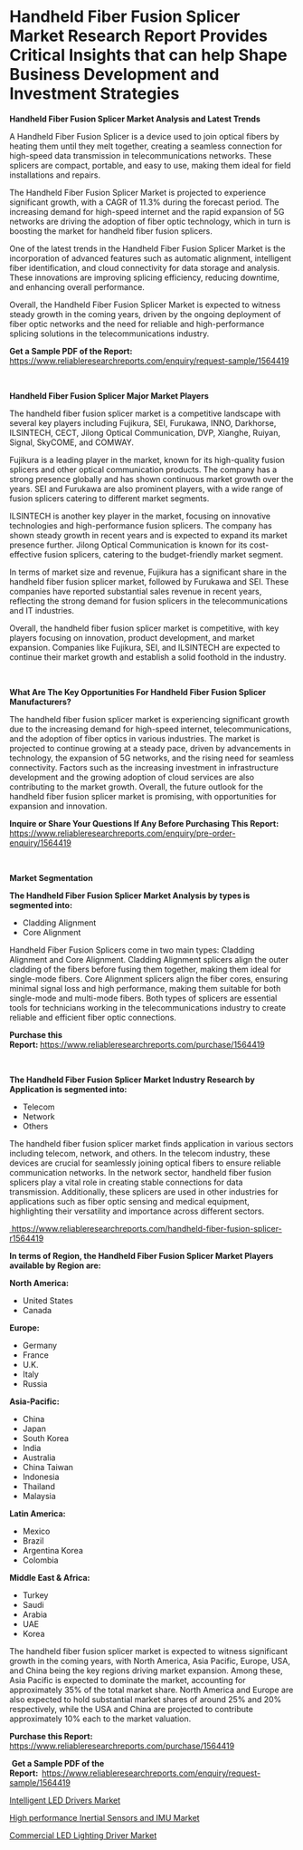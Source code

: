 <p><h1>Handheld Fiber Fusion Splicer Market Research Report Provides Critical Insights that can help Shape Business Development and Investment Strategies</h1></p><p><strong>Handheld Fiber Fusion Splicer Market Analysis and Latest Trends</strong></p>
<p><p>A Handheld Fiber Fusion Splicer is a device used to join optical fibers by heating them until they melt together, creating a seamless connection for high-speed data transmission in telecommunications networks. These splicers are compact, portable, and easy to use, making them ideal for field installations and repairs.</p><p>The Handheld Fiber Fusion Splicer Market is projected to experience significant growth, with a CAGR of 11.3% during the forecast period. The increasing demand for high-speed internet and the rapid expansion of 5G networks are driving the adoption of fiber optic technology, which in turn is boosting the market for handheld fiber fusion splicers.</p><p>One of the latest trends in the Handheld Fiber Fusion Splicer Market is the incorporation of advanced features such as automatic alignment, intelligent fiber identification, and cloud connectivity for data storage and analysis. These innovations are improving splicing efficiency, reducing downtime, and enhancing overall performance.</p><p>Overall, the Handheld Fiber Fusion Splicer Market is expected to witness steady growth in the coming years, driven by the ongoing deployment of fiber optic networks and the need for reliable and high-performance splicing solutions in the telecommunications industry.</p></p>
<p><strong>Get a Sample PDF of the Report:&nbsp;</strong> <a href="https://www.reliableresearchreports.com/enquiry/request-sample/1564419">https://www.reliableresearchreports.com/enquiry/request-sample/1564419</a></p>
<p>&nbsp;</p>
<p><strong>Handheld Fiber Fusion Splicer Major Market Players</strong></p>
<p><p>The handheld fiber fusion splicer market is a competitive landscape with several key players including Fujikura, SEI, Furukawa, INNO, Darkhorse, ILSINTECH, CECT, Jilong Optical Communication, DVP, Xianghe, Ruiyan, Signal, SkyCOME, and COMWAY. </p><p>Fujikura is a leading player in the market, known for its high-quality fusion splicers and other optical communication products. The company has a strong presence globally and has shown continuous market growth over the years. SEI and Furukawa are also prominent players, with a wide range of fusion splicers catering to different market segments.</p><p>ILSINTECH is another key player in the market, focusing on innovative technologies and high-performance fusion splicers. The company has shown steady growth in recent years and is expected to expand its market presence further. Jilong Optical Communication is known for its cost-effective fusion splicers, catering to the budget-friendly market segment.</p><p>In terms of market size and revenue, Fujikura has a significant share in the handheld fiber fusion splicer market, followed by Furukawa and SEI. These companies have reported substantial sales revenue in recent years, reflecting the strong demand for fusion splicers in the telecommunications and IT industries.</p><p>Overall, the handheld fiber fusion splicer market is competitive, with key players focusing on innovation, product development, and market expansion. Companies like Fujikura, SEI, and ILSINTECH are expected to continue their market growth and establish a solid foothold in the industry.</p></p>
<p>&nbsp;</p>
<p><strong>What Are The Key Opportunities For Handheld Fiber Fusion Splicer Manufacturers?</strong></p>
<p><p>The handheld fiber fusion splicer market is experiencing significant growth due to the increasing demand for high-speed internet, telecommunications, and the adoption of fiber optics in various industries. The market is projected to continue growing at a steady pace, driven by advancements in technology, the expansion of 5G networks, and the rising need for seamless connectivity. Factors such as the increasing investment in infrastructure development and the growing adoption of cloud services are also contributing to the market growth. Overall, the future outlook for the handheld fiber fusion splicer market is promising, with opportunities for expansion and innovation.</p></p>
<p><strong>Inquire or Share Your Questions If Any Before Purchasing This Report:</strong> <a href="https://www.reliableresearchreports.com/enquiry/pre-order-enquiry/1564419">https://www.reliableresearchreports.com/enquiry/pre-order-enquiry/1564419</a></p>
<p>&nbsp;</p>
<p><strong>Market Segmentation</strong></p>
<p><strong>The Handheld Fiber Fusion Splicer Market Analysis by types is segmented into:</strong></p>
<p><ul><li>Cladding Alignment</li><li>Core Alignment</li></ul></p>
<p><p>Handheld Fiber Fusion Splicers come in two main types: Cladding Alignment and Core Alignment. Cladding Alignment splicers align the outer cladding of the fibers before fusing them together, making them ideal for single-mode fibers. Core Alignment splicers align the fiber cores, ensuring minimal signal loss and high performance, making them suitable for both single-mode and multi-mode fibers. Both types of splicers are essential tools for technicians working in the telecommunications industry to create reliable and efficient fiber optic connections.</p></p>
<p><strong>Purchase this Report:&nbsp;</strong><a href="https://www.reliableresearchreports.com/purchase/1564419">https://www.reliableresearchreports.com/purchase/1564419</a></p>
<p>&nbsp;</p>
<p><strong>The Handheld Fiber Fusion Splicer Market Industry Research by Application is segmented into:</strong></p>
<p><ul><li>Telecom</li><li>Network</li><li>Others</li></ul></p>
<p><p>The handheld fiber fusion splicer market finds application in various sectors including telecom, network, and others. In the telecom industry, these devices are crucial for seamlessly joining optical fibers to ensure reliable communication networks. In the network sector, handheld fiber fusion splicers play a vital role in creating stable connections for data transmission. Additionally, these splicers are used in other industries for applications such as fiber optic sensing and medical equipment, highlighting their versatility and importance across different sectors.</p></p>
<p><a href="https://www.reliableresearchreports.com/handheld-fiber-fusion-splicer-r1564419">&nbsp;https://www.reliableresearchreports.com/handheld-fiber-fusion-splicer-r1564419</a></p>
<p><strong>In terms of Region, the Handheld Fiber Fusion Splicer Market Players available by Region are:</strong></p>
<p>
    <p> <strong> North America: </strong>
        <ul>
            <li>United States</li>
            <li>Canada</li>
        </ul>
        </p> 
    <p> <strong> Europe: </strong>
        <ul>
            <li>Germany</li>
            <li>France</li>
            <li>U.K.</li>
            <li>Italy</li>
            <li>Russia</li>
        </ul>
        </p> 
    <p> <strong> Asia-Pacific: </strong>
        <ul>
            <li>China</li>
            <li>Japan</li>
            <li>South Korea</li>
            <li>India</li>
            <li>Australia</li>
            <li>China Taiwan</li>
            <li>Indonesia</li>
            <li>Thailand</li>
            <li>Malaysia</li>
        </ul>
        </p> 
    <p> <strong> Latin America: </strong>
        <ul>
            <li>Mexico</li>
            <li>Brazil</li>
            <li>Argentina Korea</li>
            <li>Colombia</li>
        </ul>
        </p> 
    <p> <strong> Middle East & Africa: </strong>
        <ul>
            <li>Turkey</li>
            <li>Saudi</li>
            <li>Arabia</li>
            <li>UAE</li>
            <li>Korea</li>
        </ul>
    </p>
    </p>
<p><p>The handheld fiber fusion splicer market is expected to witness significant growth in the coming years, with North America, Asia Pacific, Europe, USA, and China being the key regions driving market expansion. Among these, Asia Pacific is expected to dominate the market, accounting for approximately 35% of the total market share. North America and Europe are also expected to hold substantial market shares of around 25% and 20% respectively, while the USA and China are projected to contribute approximately 10% each to the market valuation.</p></p>
<p><strong>Purchase this Report: </strong><a href="https://www.reliableresearchreports.com/purchase/1564419">https://www.reliableresearchreports.com/purchase/1564419</a></p>
<p>&nbsp;<strong>Get a Sample PDF of the Report:&nbsp;&nbsp;</strong><a href="https://www.reliableresearchreports.com/enquiry/request-sample/1564419">https://www.reliableresearchreports.com/enquiry/request-sample/1564419</a></p>
<p><strong></strong></p>
<p><p><a href="https://www.linkedin.com/pulse/intelligent-led-drivers-market-competitive-analysis-trends-forecast-zdnyf?trackingId=JLirRbfvSVTgbnAQr144nw%3D%3D">Intelligent LED Drivers Market</a></p><p><a href="https://www.linkedin.com/pulse/high-performance-inertial-sensors-imu-market-report-reveals-fkpoc?trackingId=ygDKWuHLh52h%2FBm12NmvdQ%3D%3D">High performance Inertial Sensors and IMU Market</a></p><p><a href="https://www.linkedin.com/pulse/decoding-commercial-led-lighting-driver-market-metrics-share-cv8af?trackingId=td7j7W9AF%2BAdDyggHjEKCg%3D%3D">Commercial LED Lighting Driver Market</a></p></p>